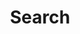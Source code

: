 ---
title: "Search" # in any language you want
layout: "search" # is necessary
summary: "search"
placeholder: "什么？在想我的事情？"
searchHidden: true
---